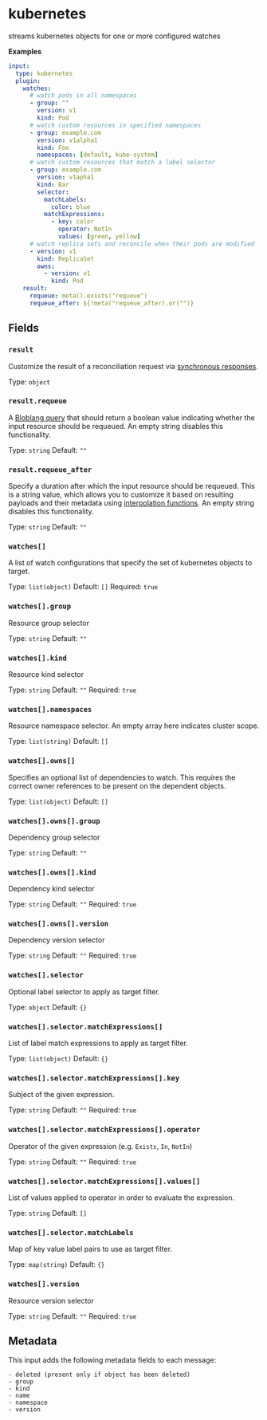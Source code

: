 # kubernetes

streams kubernetes objects for one or more configured watches

**Examples**

```yaml
input:
  type: kubernetes
  plugin:
    watches:
      # watch pods in all namespaces
      - group: ""
        version: v1
        kind: Pod
      # watch custom resources in specified namespaces
      - group: example.com
        version: v1alpha1
        kind: Foo
        namespaces: [default, kube-system]
      # watch custom resources that match a label selector
      - group: example.com
        version: v1apha1
        kind: Bar
        selector:
          matchLabels:
            color: blue
          matchExpressions:
            - key: color
              operator: NotIn
              values: [green, yellow]
      # watch replica sets and reconcile when their pods are modified
      - version: v1
        kind: ReplicaSet
        owns:
          - version: v1
            kind: Pod
    result:
      requeue: meta().exists("requeue")
      requeue_after: ${!meta("requeue_after).or("")}
```

## Fields

### `result`

Customize the result of a reconciliation request via [synchronous responses](https://www.benthos.dev/docs/guides/sync_responses).

Type: `object`

### `result.requeue`

A [Bloblang query](https://www.benthos.dev/docs/guides/bloblang/about/) that should return a boolean value indicating whether the input resource should be requeued. An empty string disables this functionality.

Type: `string`
Default: `""`

### `result.requeue_after`

Specify a duration after which the input resource should be requeued. This is a string value, which allows you to customize it based on resulting payloads and their metadata using [interpolation functions](https://www.benthos.dev/docs/configuration/interpolation#bloblang-queries). An empty string disables this functionality.

Type: `string`
Default: `""`

### `watches[]`

A list of watch configurations that specify the set of kubernetes objects to target.

Type: `list(object)`
Default: `[]`
Required: `true`

### `watches[].group`

Resource group selector

Type: `string`
Default: `""`

### `watches[].kind`

Resource kind selector

Type: `string`
Default: `""`
Required: `true`

### `watches[].namespaces`

Resource namespace selector. An empty array here indicates cluster scope.

Type: `list(string)`
Default: `[]`

### `watches[].owns[]`

Specifies an optional list of dependencies to watch. This requires the correct owner references to be present on the dependent objects.

Type: `list(object)`
Default: `[]`

### `watches[].owns[].group`

Dependency group selector

Type: `string`
Default: `""`

### `watches[].owns[].kind`

Dependency kind selector

Type: `string`
Default: `""`
Required: `true`

### `watches[].owns[].version`

Dependency version selector

Type: `string`
Default: `""`
Required: `true`

### `watches[].selector`

Optional label selector to apply as target filter.

Type: `object`
Default: `{}`

### `watches[].selector.matchExpressions[]`

List of label match expressions to apply as target filter.

Type: `list(object)`
Default: `{}`

### `watches[].selector.matchExpressions[].key`

Subject of the given expression.

Type: `string`
Default: `""`
Required: `true`

### `watches[].selector.matchExpressions[].operator`

Operator of the given expression (e.g. `Exists`, `In`, `NotIn`)

Type: `string`
Default: `""`
Required: `true`

### `watches[].selector.matchExpressions[].values[]`

List of values applied to operator in order to evaluate the expression.

Type: `string`
Default: `[]`

### `watches[].selector.matchLabels`

Map of key value label pairs to use as target filter.

Type: `map(string)`
Default: `{}`

### `watches[].version`

Resource version selector

Type: `string`
Default: `""`
Required: `true`

## Metadata

This input adds the following metadata fields to each message:

```
- deleted (present only if object has been deleted)
- group
- kind
- name
- namespace
- version
```
